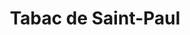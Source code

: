 ---
title: "Tabac de Saint-Paul"
url: /saint-paul-les-dax/tabac-de-saint-paul/
shop: marchand de journaux
---